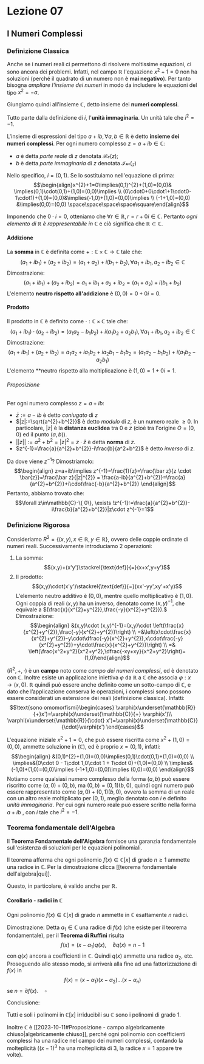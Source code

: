 # Lezione 07

## I Numeri Complessi
### Definizione Classica
Anche se i numeri reali ci permettono di risolvere moltissime equazioni, ci sono ancora dei problemi. Infatti, nel campo $\mathbb{R}$ l'equazione $x^2+1=0$ non ha soluzioni (perché il quadrato di un numero non è **mai negativo**). Per tanto bisogna *ampliare l'insieme dei numeri* in modo da includere le equazioni del tipo $x^2=-a$.

Giungiamo quindi all'insieme $\mathbb{C}$, detto insieme dei **numeri complessi**.

Tutto parte dalla definizione di $i$, l'**unità immaginaria**. Un unità tale che $i^2=-1$. 

L'insieme di espressioni del tipo $a+ib,\forall a,b\in\mathbb{R}$ è detto **insieme dei numeri complessi**. Per ogni numero complesso $z=a+ib\in\mathbb{C}$:
- $a$ è detta *parte reale* di $z$ denotata $\mathcal{Re}(z)$;
- $b$ è detta *parte immaginaria* di $z$ denotata $\mathcal{Im(z)}$

Nello specifico, $i=(0,1).$ Se lo sostituiamo nell'equazione di prima:$$\begin{align}x^{2}+1=0\implies(0,1)^{2}+(1,0)=(0,0)& \implies(0,1)\cdot(0,1)+(1,0)=(0,0)\implies \\ (0\cdot0+0\cdot1+1\cdot0-1\cdot1)+(1,0)=(0,0)&\implies(-1,0)+(1,0)=(0,0)\implies \\
(-1+1,0)=(0,0) &\implies(0,0)=(0,0) \space\space\space\space\square\end{align}$$

Imponendo che $0\cdot i=0$, otteniamo che $\forall r \in \mathbb{R}, r=r+0i\in\mathbb{C}$. Pertanto *ogni elemento di $\mathbb{R}$ è rappresentabile in $\mathbb{C}$* e ciò significa che $\mathbb{R}\subset\mathbb{C}$.

#### Addizione
La **somma** in $\mathbb{C}$ è definita come $+:\mathbb{C}\times\mathbb{C}\longrightarrow\mathbb{C}$ tale che:$$(a_1+ib_1)+(a_2+ib_2)=(a_1+a_2)+i(b_1+b_2),\forall a_1+ib_1,a_2+ib_2\in\mathbb{C}$$Dimostrazione:$$(a_1+ib_1)+(a_2+ib_2)=a_1+ib_1+a_2+ib_2=(a_1+a_2)+i(b_1+b_2)$$L'elemento **neutro rispetto all'addizione** è $(0,0)=0+0i=0.$
#### Prodotto
Il prodotto in $\mathbb{C}$ è definito come $\cdot:\mathbb{C}\times\mathbb{C}$ tale che:$$(a_1+ib_1)\cdot(a_2+ib_2)=(a_1a_2-b_1b_2)+i(a_1b_2+a_2b_1),\forall a_1+ib_1,a_2+ib_2\in\mathbb{C}$$Dimostrazione:$$(a_1+ib_1)+(a_2+ib_2)=a_1a_2+ia_1b_2+ia_2b_1-b_1b_2=(a_1a_2-b_1b_2)+i(a_1b_2-a_2b_1)$$L'elemento **neutro rispetto alla moltiplicazione è $(1,0)=1+0i=1.$ 

###### Proposizione
Per ogni numero complesso $z=a+ib:$
- $\bar{z}:=a-ib$ è detto *coniugato* di $z$
- $|z|:=\sqrt{a^{2}+b^{2}}$ è detto *modulo* di $z$, è un numero reale $\ge0.$ In particolare, $|z|$ è la **distanza euclidea** tra $0$ e $z$ (cioè tra l'origine $O=(0,0)$ ed il punto $(a,b)$).
- $||z||:=a^{2}+b^{2}=|z|^{2}=z\cdot\bar z$ è detta **norma** di $z$.
- $z^{-1}=\frac{a}{a^{2}+b^{2}}-i\frac{b}{a^2+b^2}$ è detto *inverso* di $z$.

Da dove viene $z^{-1}$? Dimostriamolo:$$\begin{align} z=a+ib\implies z^{-1}=\frac{1}{z}=\frac{\bar z}{z \cdot \bar{z}}=\frac{\bar z}{|z|^{2}}  = \frac{a-ib}{a^{2}+b^{2}}=\frac{a}{a^{2}+b^{2}}+i\cdot\frac{-b}{a^{2}+b^{2}} \end{align}$$Pertanto, abbiamo trovato che:$$\forall z\in\mathbb{C}-\{ 0\}, \exists !z^{-1}:=\frac{a}{a^{2}+b^{2}}-i\frac{b}{a^{2}+b^{2}}|z\cdot z^{-1}=1$$
### Definizione Rigorosa
Consideriamo $R^2=\{(x,y), x\in\mathbb{R},y\in\mathbb{R} \},$ ovvero delle coppie ordinate di numeri reali. Successivamente introduciamo 2 operazioni:
1) La somma: $$(x,y)+(x'y')\stackrel{\text{def}}{=}(x+x',y+y')$$
2) Il prodotto: $$(x,y)\cdot(x'y')\stackrel{\text{def}}{=}(xx'-yy',xy'+x'y)$$
L'elemento neutro additivo è $(0,0),$ mentre quello moltiplicativo è $(1,0).$ Ogni coppia di reali $(x,y)$ ha un inverso, denotato come $(x,y)^{-1},$ che equivale a $(\frac{x}{x^{2}+y^{2}},\frac{-y}{x^{2}+y^{2}}).$
Dimostrazione:
$$\begin{align} &(x,y)\cdot (x,y)^{-1}=(x,y)\cdot \left(\frac{x}{x^{2}+y^{2}},\frac{-y}{x^{2}+y^{2}}\right) \\ =&\left(x\cdot\frac{x}{x^{2}+y^{2}}-y\cdot\dfrac{-y}{x^{2}+y^{2}},x\cdot\frac{-y}{x^{2}+y^{2}}+y\cdot\frac{x}{x^{2}+y^{2}}\right) \\ =& \left(\frac{x^2+y^2}{x^2+y^2},\dfrac{-xy+xy}{x^2+y^2}\right)=(1,0)\end{align}$$

$(R^{2},+,\cdot)$ è un **campo** noto come *campo dei numeri complessi*, ed è denotato con $\mathbb{C}.$ Inoltre esiste un applicazione iniettiva $\varphi$ da $\mathbb{R}$ a $\mathbb{C}$ che associa $\varphi : x → (x, 0)$. $\mathbb{R}$ quindi può essere anche definito come un sotto-campo di $\mathbb{C}$, e dato che l’applicazione conserva le operazioni, i complessi sono possono essere considerati un estensione dei reali (definizione classica). Infatti:$$\text{sono omomorfismi}\begin{cases}  \varphi(x\underset{\mathbb{R}}{+}x')=\varphi(x)\underset{\mathbb{C}}{+} \varphi(x')\\ \varphi(x\underset{\mathbb{R}}{\cdot} x')=\varphi(x)\underset{\mathbb{C}}{\cdot}\varphi(x') \end{cases}$$

L'equazione iniziale $x^2+1=0$, che può essere riscritta come $x^2+(1,0)=(0,0)$, ammette soluzione in $(\mathbb{C}),$ ed è proprio $x=(0,1),$ infatti:$$\begin{align} &(0,1)^{2}+(1,0)=(0,0)\implies(0,1)\cdot(0,1)+(1,0)=(0,0) \\ \implies&(0\cdot 0 - 1\cdot 1,0\cdot 1 + 1\cdot 0)+(1,0)=(0,0) \\ \implies&(-1,0)+(1,0)=(0,0)\implies (-1+1,0)=(0,0)\implies (0,0)=(0,0) \end{align}$$
Notiamo come qualsiasi numero complesso della forma $(a,b)$ può essere riscritto come $(a,0)+(0,b)$, ma $(0,b)=(0,1)(b,0)$, quindi ogni numero può essere rappresentato come $(a,0)+(0,1)(b,0)$, ovvero la somma di un reale con un altro reale moltiplicato per $(0,1),$ meglio denotato con $i$ e definito *unità immaginaria*. Per cui ogni numero reale può essere scritto nella forma  $a+ib$ , con $i$ tale che $i^2=-1$.
### Teorema fondamentale dell'Algebra
Il **Teorema Fondamentale dell'Algebra** fornisce una garanzia fondamentale sull'esistenza di soluzioni per le equazioni polinomiali. 

Il teorema afferma che ogni polinomio $f(x)\in \mathbb{C}[x]$ di grado $n\ge 1$ ammette una radice in $\mathbb{C}$. Per la dimostrazione clicca [[teorema fondamentale dell'algebra|qui]]. 

Questo, in particolare, è valido anche per $\mathbb{R}.$
#### Corollario - radici in $\mathbb{C}$
Ogni polinomio $f(x)\in\mathbb{C}[x]$ di grado $n$ ammette in $\mathbb{C}$ esattamente $n$ radici.

Dimostrazione:
Detta $a_{1}\in\mathbb{C}$ una radice di $f(x)$ (che esiste per il teorema fondamentale), per il **Teorema di Ruffini** risulta $$f(x)=(x-\alpha_{1})q(x),\quad \partial q(x) = n-1$$con $q(x)$ ancora a coefficienti in $\mathbb{C}.$ Quindi $q(x)$ ammette una radice $\alpha_{2},$ etc. Proseguendo allo stesso modo, si arriverà alla fine ad una fattorizzazione di $f(x)$ in $$f(x)=(x-\alpha_{1})(x-\alpha_{2})...(x-\alpha_{n})$$ se $n=\partial f(x).\quad\square$

Conclusione:

Tutti e soli i polinomi in $\mathbb{C}[x]$ irriducibili su $\mathbb{C}$ sono i polinomi di grado 1.

Inoltre $\mathbb{C}$ è [[2023-10-11#Proposizione - campo algebricamente chiuso|algebricamente chiuso]], perché ogni polinomio con coefficienti complessi ha una radice nel campo dei numeri complessi, contando la molteplicità ($(x-1)^3$ ha una molteplicità di $3,$ la radice $x=1$ appare tre volte).
